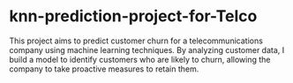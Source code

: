 # knn-prediction-project-for-Telco
This project aims to predict customer churn for a telecommunications company using machine learning techniques. By analyzing customer data, I build a model to identify customers who are likely to churn, allowing the company to take proactive measures to retain them.
